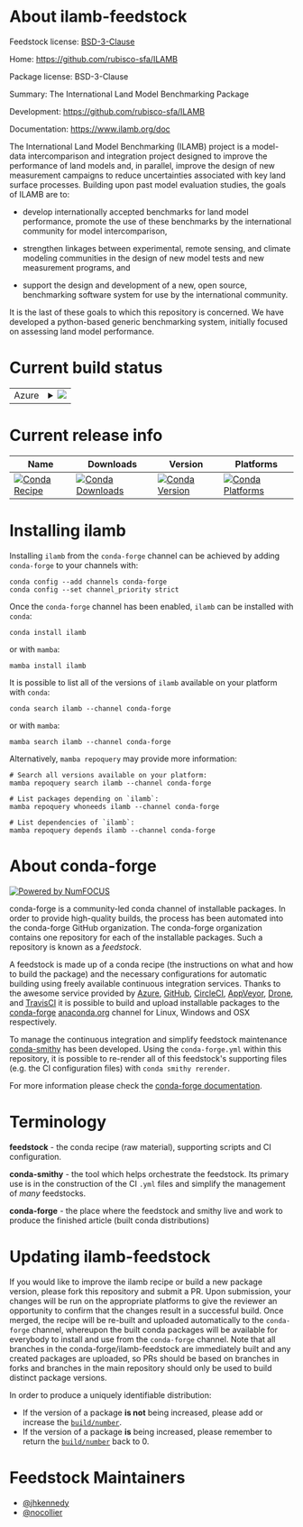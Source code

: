 About ilamb-feedstock
=====================

Feedstock license: [BSD-3-Clause](https://github.com/conda-forge/ilamb-feedstock/blob/main/LICENSE.txt)

Home: https://github.com/rubisco-sfa/ILAMB

Package license: BSD-3-Clause

Summary: The International Land Model Benchmarking Package

Development: https://github.com/rubisco-sfa/ILAMB

Documentation: https://www.ilamb.org/doc

The International Land Model Benchmarking (ILAMB) project is a model-data
intercomparison and integration project designed to improve the performance
of land models and, in parallel, improve the design of new measurement
campaigns to reduce uncertainties associated with key land surface processes.
Building upon past model evaluation studies, the goals of ILAMB are to:

* develop internationally accepted benchmarks for land model performance,
  promote the use of these benchmarks by the international community for
  model intercomparison,

* strengthen linkages between experimental, remote sensing, and climate
  modeling communities in the design of new model tests and new measurement
  programs, and

* support the design and development of a new, open source, benchmarking
  software system for use by the international community.

It is the last of these goals to which this repository is concerned. We have
developed a python-based generic benchmarking system, initially focused on
assessing land model performance.


Current build status
====================


<table>
    
  <tr>
    <td>Azure</td>
    <td>
      <details>
        <summary>
          <a href="https://dev.azure.com/conda-forge/feedstock-builds/_build/latest?definitionId=6270&branchName=main">
            <img src="https://dev.azure.com/conda-forge/feedstock-builds/_apis/build/status/ilamb-feedstock?branchName=main">
          </a>
        </summary>
        <table>
          <thead><tr><th>Variant</th><th>Status</th></tr></thead>
          <tbody><tr>
              <td>linux_64_python3.10.____cpython</td>
              <td>
                <a href="https://dev.azure.com/conda-forge/feedstock-builds/_build/latest?definitionId=6270&branchName=main">
                  <img src="https://dev.azure.com/conda-forge/feedstock-builds/_apis/build/status/ilamb-feedstock?branchName=main&jobName=linux&configuration=linux%20linux_64_python3.10.____cpython" alt="variant">
                </a>
              </td>
            </tr><tr>
              <td>linux_64_python3.11.____cpython</td>
              <td>
                <a href="https://dev.azure.com/conda-forge/feedstock-builds/_build/latest?definitionId=6270&branchName=main">
                  <img src="https://dev.azure.com/conda-forge/feedstock-builds/_apis/build/status/ilamb-feedstock?branchName=main&jobName=linux&configuration=linux%20linux_64_python3.11.____cpython" alt="variant">
                </a>
              </td>
            </tr><tr>
              <td>linux_64_python3.12.____cpython</td>
              <td>
                <a href="https://dev.azure.com/conda-forge/feedstock-builds/_build/latest?definitionId=6270&branchName=main">
                  <img src="https://dev.azure.com/conda-forge/feedstock-builds/_apis/build/status/ilamb-feedstock?branchName=main&jobName=linux&configuration=linux%20linux_64_python3.12.____cpython" alt="variant">
                </a>
              </td>
            </tr><tr>
              <td>linux_64_python3.13.____cp313</td>
              <td>
                <a href="https://dev.azure.com/conda-forge/feedstock-builds/_build/latest?definitionId=6270&branchName=main">
                  <img src="https://dev.azure.com/conda-forge/feedstock-builds/_apis/build/status/ilamb-feedstock?branchName=main&jobName=linux&configuration=linux%20linux_64_python3.13.____cp313" alt="variant">
                </a>
              </td>
            </tr><tr>
              <td>linux_64_python3.9.____cpython</td>
              <td>
                <a href="https://dev.azure.com/conda-forge/feedstock-builds/_build/latest?definitionId=6270&branchName=main">
                  <img src="https://dev.azure.com/conda-forge/feedstock-builds/_apis/build/status/ilamb-feedstock?branchName=main&jobName=linux&configuration=linux%20linux_64_python3.9.____cpython" alt="variant">
                </a>
              </td>
            </tr><tr>
              <td>osx_64_python3.10.____cpython</td>
              <td>
                <a href="https://dev.azure.com/conda-forge/feedstock-builds/_build/latest?definitionId=6270&branchName=main">
                  <img src="https://dev.azure.com/conda-forge/feedstock-builds/_apis/build/status/ilamb-feedstock?branchName=main&jobName=osx&configuration=osx%20osx_64_python3.10.____cpython" alt="variant">
                </a>
              </td>
            </tr><tr>
              <td>osx_64_python3.11.____cpython</td>
              <td>
                <a href="https://dev.azure.com/conda-forge/feedstock-builds/_build/latest?definitionId=6270&branchName=main">
                  <img src="https://dev.azure.com/conda-forge/feedstock-builds/_apis/build/status/ilamb-feedstock?branchName=main&jobName=osx&configuration=osx%20osx_64_python3.11.____cpython" alt="variant">
                </a>
              </td>
            </tr><tr>
              <td>osx_64_python3.12.____cpython</td>
              <td>
                <a href="https://dev.azure.com/conda-forge/feedstock-builds/_build/latest?definitionId=6270&branchName=main">
                  <img src="https://dev.azure.com/conda-forge/feedstock-builds/_apis/build/status/ilamb-feedstock?branchName=main&jobName=osx&configuration=osx%20osx_64_python3.12.____cpython" alt="variant">
                </a>
              </td>
            </tr><tr>
              <td>osx_64_python3.13.____cp313</td>
              <td>
                <a href="https://dev.azure.com/conda-forge/feedstock-builds/_build/latest?definitionId=6270&branchName=main">
                  <img src="https://dev.azure.com/conda-forge/feedstock-builds/_apis/build/status/ilamb-feedstock?branchName=main&jobName=osx&configuration=osx%20osx_64_python3.13.____cp313" alt="variant">
                </a>
              </td>
            </tr><tr>
              <td>osx_64_python3.9.____cpython</td>
              <td>
                <a href="https://dev.azure.com/conda-forge/feedstock-builds/_build/latest?definitionId=6270&branchName=main">
                  <img src="https://dev.azure.com/conda-forge/feedstock-builds/_apis/build/status/ilamb-feedstock?branchName=main&jobName=osx&configuration=osx%20osx_64_python3.9.____cpython" alt="variant">
                </a>
              </td>
            </tr><tr>
              <td>osx_arm64_python3.10.____cpython</td>
              <td>
                <a href="https://dev.azure.com/conda-forge/feedstock-builds/_build/latest?definitionId=6270&branchName=main">
                  <img src="https://dev.azure.com/conda-forge/feedstock-builds/_apis/build/status/ilamb-feedstock?branchName=main&jobName=osx&configuration=osx%20osx_arm64_python3.10.____cpython" alt="variant">
                </a>
              </td>
            </tr><tr>
              <td>osx_arm64_python3.11.____cpython</td>
              <td>
                <a href="https://dev.azure.com/conda-forge/feedstock-builds/_build/latest?definitionId=6270&branchName=main">
                  <img src="https://dev.azure.com/conda-forge/feedstock-builds/_apis/build/status/ilamb-feedstock?branchName=main&jobName=osx&configuration=osx%20osx_arm64_python3.11.____cpython" alt="variant">
                </a>
              </td>
            </tr><tr>
              <td>osx_arm64_python3.12.____cpython</td>
              <td>
                <a href="https://dev.azure.com/conda-forge/feedstock-builds/_build/latest?definitionId=6270&branchName=main">
                  <img src="https://dev.azure.com/conda-forge/feedstock-builds/_apis/build/status/ilamb-feedstock?branchName=main&jobName=osx&configuration=osx%20osx_arm64_python3.12.____cpython" alt="variant">
                </a>
              </td>
            </tr><tr>
              <td>osx_arm64_python3.13.____cp313</td>
              <td>
                <a href="https://dev.azure.com/conda-forge/feedstock-builds/_build/latest?definitionId=6270&branchName=main">
                  <img src="https://dev.azure.com/conda-forge/feedstock-builds/_apis/build/status/ilamb-feedstock?branchName=main&jobName=osx&configuration=osx%20osx_arm64_python3.13.____cp313" alt="variant">
                </a>
              </td>
            </tr><tr>
              <td>osx_arm64_python3.9.____cpython</td>
              <td>
                <a href="https://dev.azure.com/conda-forge/feedstock-builds/_build/latest?definitionId=6270&branchName=main">
                  <img src="https://dev.azure.com/conda-forge/feedstock-builds/_apis/build/status/ilamb-feedstock?branchName=main&jobName=osx&configuration=osx%20osx_arm64_python3.9.____cpython" alt="variant">
                </a>
              </td>
            </tr>
          </tbody>
        </table>
      </details>
    </td>
  </tr>
</table>

Current release info
====================

| Name | Downloads | Version | Platforms |
| --- | --- | --- | --- |
| [![Conda Recipe](https://img.shields.io/badge/recipe-ilamb-green.svg)](https://anaconda.org/conda-forge/ilamb) | [![Conda Downloads](https://img.shields.io/conda/dn/conda-forge/ilamb.svg)](https://anaconda.org/conda-forge/ilamb) | [![Conda Version](https://img.shields.io/conda/vn/conda-forge/ilamb.svg)](https://anaconda.org/conda-forge/ilamb) | [![Conda Platforms](https://img.shields.io/conda/pn/conda-forge/ilamb.svg)](https://anaconda.org/conda-forge/ilamb) |

Installing ilamb
================

Installing `ilamb` from the `conda-forge` channel can be achieved by adding `conda-forge` to your channels with:

```
conda config --add channels conda-forge
conda config --set channel_priority strict
```

Once the `conda-forge` channel has been enabled, `ilamb` can be installed with `conda`:

```
conda install ilamb
```

or with `mamba`:

```
mamba install ilamb
```

It is possible to list all of the versions of `ilamb` available on your platform with `conda`:

```
conda search ilamb --channel conda-forge
```

or with `mamba`:

```
mamba search ilamb --channel conda-forge
```

Alternatively, `mamba repoquery` may provide more information:

```
# Search all versions available on your platform:
mamba repoquery search ilamb --channel conda-forge

# List packages depending on `ilamb`:
mamba repoquery whoneeds ilamb --channel conda-forge

# List dependencies of `ilamb`:
mamba repoquery depends ilamb --channel conda-forge
```


About conda-forge
=================

[![Powered by
NumFOCUS](https://img.shields.io/badge/powered%20by-NumFOCUS-orange.svg?style=flat&colorA=E1523D&colorB=007D8A)](https://numfocus.org)

conda-forge is a community-led conda channel of installable packages.
In order to provide high-quality builds, the process has been automated into the
conda-forge GitHub organization. The conda-forge organization contains one repository
for each of the installable packages. Such a repository is known as a *feedstock*.

A feedstock is made up of a conda recipe (the instructions on what and how to build
the package) and the necessary configurations for automatic building using freely
available continuous integration services. Thanks to the awesome service provided by
[Azure](https://azure.microsoft.com/en-us/services/devops/), [GitHub](https://github.com/),
[CircleCI](https://circleci.com/), [AppVeyor](https://www.appveyor.com/),
[Drone](https://cloud.drone.io/welcome), and [TravisCI](https://travis-ci.com/)
it is possible to build and upload installable packages to the
[conda-forge](https://anaconda.org/conda-forge) [anaconda.org](https://anaconda.org/)
channel for Linux, Windows and OSX respectively.

To manage the continuous integration and simplify feedstock maintenance
[conda-smithy](https://github.com/conda-forge/conda-smithy) has been developed.
Using the ``conda-forge.yml`` within this repository, it is possible to re-render all of
this feedstock's supporting files (e.g. the CI configuration files) with ``conda smithy rerender``.

For more information please check the [conda-forge documentation](https://conda-forge.org/docs/).

Terminology
===========

**feedstock** - the conda recipe (raw material), supporting scripts and CI configuration.

**conda-smithy** - the tool which helps orchestrate the feedstock.
                   Its primary use is in the construction of the CI ``.yml`` files
                   and simplify the management of *many* feedstocks.

**conda-forge** - the place where the feedstock and smithy live and work to
                  produce the finished article (built conda distributions)


Updating ilamb-feedstock
========================

If you would like to improve the ilamb recipe or build a new
package version, please fork this repository and submit a PR. Upon submission,
your changes will be run on the appropriate platforms to give the reviewer an
opportunity to confirm that the changes result in a successful build. Once
merged, the recipe will be re-built and uploaded automatically to the
`conda-forge` channel, whereupon the built conda packages will be available for
everybody to install and use from the `conda-forge` channel.
Note that all branches in the conda-forge/ilamb-feedstock are
immediately built and any created packages are uploaded, so PRs should be based
on branches in forks and branches in the main repository should only be used to
build distinct package versions.

In order to produce a uniquely identifiable distribution:
 * If the version of a package **is not** being increased, please add or increase
   the [``build/number``](https://docs.conda.io/projects/conda-build/en/latest/resources/define-metadata.html#build-number-and-string).
 * If the version of a package **is** being increased, please remember to return
   the [``build/number``](https://docs.conda.io/projects/conda-build/en/latest/resources/define-metadata.html#build-number-and-string)
   back to 0.

Feedstock Maintainers
=====================

* [@jhkennedy](https://github.com/jhkennedy/)
* [@nocollier](https://github.com/nocollier/)

